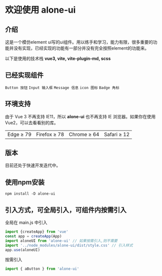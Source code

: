 # 欢迎使用 alone-ui <br>

## 介绍

这是一个模仿element ui写的ui组件。用以练手和学习，能力有限，很多重要的功能并没有实现，已经实现的功能有一部分并没有完全按照element的功能来。

以下是使用的技术栈 **vue3, vite, vite-plugin-md, scss**

## 已经实现组件

`Button 按钮` `Input 输入框` `Message 信息`  `icon 图标`  `Badge 角标`<br>

## 环境支持
由于 Vue 3 不再支持 IE11，所以 **alone-ui** 也不再支持 IE 浏览器。如果你在使用 Vue2，可以去看看别的库。

|  | | | |
| - | - | - | - |
| Edge ≥ 79 | Firefox ≥ 78 | Chrome ≥ 64 | Safari ≥ 12|

## 版本
目前还处于快速开发迭代中。

## 使用npm安装

```shell
npm install -D alone-ui
```

## 引入方式，可全局引入，可组件内按需引入

全局在 main.js 中引入
```javascript
import {createApp} from 'vue'
const app = createApp(App)
import aloneUI from 'alone-ui' // 如果按需引入,则不需要
import '../node_modules/alone-ui/dist/style.css' // 引入样式
app.use(aloneUI)
```
按需引入
```javascript
import { aButton } from 'alone-ui'
```

